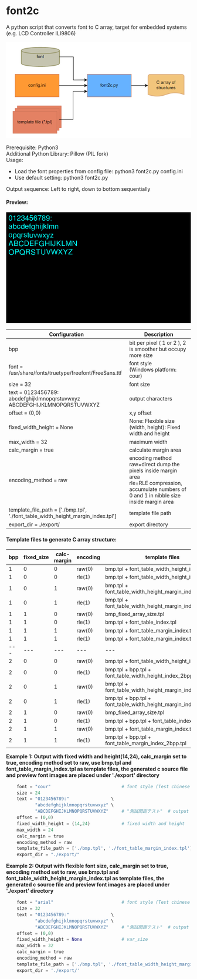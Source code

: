 # font2c
A python script that converts font to C array, target for embedded systems (e.g. LCD Controller ILI9806)

![Flow diagram](img/font2c_flow.png)

Prerequisite: Python3<br/>
Additional Python Library: Pillow (PIL fork)<br/>
Usage:<br/>
 - Load the font properties from config file: python3 font2c.py config.ini<br/>
 - Use default setting: python3 font2c.py

Output sequence: Left to right, down to bottom sequentially

#### Preview:
![Preview Screen Capture](img/screen_cap.png)

| Configuration | Description |
|       ---     |     ---     |
| bpp                             | bit per pixel ( 1 or 2 ), 2 is smoother but occupy more size |
| font = /usr/share/fonts/truetype/freefont/FreeSans.ttf | font style <br/>(Windows platform: cour)          |
| size = 32                       | font size                                                                |
| text = 0123456789:<br/>abcdefghijklmnopqrstuvwxyz<br/>ABCDEFGHIJKLMNOPQRSTUVWXYZ | output characters       |
| offset = (0,0)                  | x,y offset                                                               |
| fixed_width_height = None       | None: Flexible size<br/>(width, height): Fixed width and height          | 
| max_width = 32                  | maximum width                                                            |
| calc_margin = true              | calculate margin area                                                    |
| encoding_method = raw           | encoding method<br/>raw=direct dump the pixels inside margin area<br/>rle=RLE compression, accumulate numbers of 0 and 1 in nibble size inside margin area<br/> |
| template_file_path = ['./bmp.tpl', <br/>'./font_table_width_height_margin_index.tpl'] | template file path |
| export_dir = ./export/          | export directory                                                         |

#### Template files to generate C array structure:
| bpp | fixed_size | calc-margin | encoding | template files                                                    | estimated size    |
| --- |    ---     |    ---      |    ---   |                         ---                                       |       ---         |
|  1  |      0     |      0      |  raw(0)  | bmp.tpl + font_table_width_height_index.tpl                       |  XXXXX            |
|  1  |      0     |      0      |  rle(1)  | bmp.tpl + font_table_width_height_index.tpl                       |  XXXXX            |
|  1  |      0     |      1      |  raw(0)  | bmp.tpl + font_table_width_height_margin_index.tpl                |  XXXX             |
|  1  |      0     |      1      |  rle(1)  | bmp.tpl + font_table_width_height_margin_index.tpl                |  XXXX             |
|  1  |      1     |      0      |  raw(0)  | bmp_fixed_array_size.tpl                                          |  XXXXXXX          |
|  1  |      1     |      0      |  rle(1)  | bmp.tpl + font_table_index.tpl                                    |  XXXXX            |
|  1  |      1     |      1      |  raw(0)  | bmp.tpl + font_table_margin_index.tpl                             |  XXX              |
|  1  |      1     |      1      |  rle(1)  | bmp.tpl + font_table_margin_index.tpl                             |  XX               |
| --- |    ---     |    ---      |    ---   |                         ---                                       |       ---         |
|  2  |      0     |      0      |  raw(0)  | bmp.tpl + font_table_width_height_index.tpl                       |  XXXXXXX          |
|  2  |      0     |      0      |  rle(1)  | bmp.tpl + bpp.tpl + font_table_width_height_index_2bpp.tpl        |  XXXXXXX          |
|  2  |      0     |      1      |  raw(0)  | bmp.tpl + font_table_width_height_margin_index.tpl                |  XXXXXX           |
|  2  |      0     |      1      |  rle(1)  | bmp.tpl + bpp.tpl + font_table_width_height_margin_index_2bpp.tpl |  XXXXXX           |
|  2  |      1     |      0      |  raw(0)  | bmp_fixed_array_size.tpl                                          |  XXXXXXXXX        |
|  2  |      1     |      0      |  rle(1)  | bmp.tpl + bpp.tpl + font_table_index_2bpp.tpl                     |  XXXXXXX          |
|  2  |      1     |      1      |  raw(0)  | bmp.tpl + font_table_margin_index.tpl                             |  XXXXX            |
|  2  |      1     |      1      |  rle(1)  | bmp.tpl + bpp.tpl + font_table_margin_index_2bpp.tpl              |  XXXX             |


**Example 1: Output with fixed width and height(14,24), calc_margin set to true, encoding method set to raw, use bmp.tpl and font_table_margin_index.tpl as template files, the generated c source file and preview font images are placed under './export' directory**
```python
    font = "cour"                           # font style (Test chinese font: kaiu)
    size = 24
    text = "0123456789:"                \
           "abcdefghijklmnopqrstuvwxyz" \
           "ABCDEFGHIJKLMNOPQRSTUVWXYZ"     # "測試間距テスト"  # output which symbol
    offset = (0,0)
    fixed_width_height = (14,24)            # fixed width and height
    max_width = 24
    calc_margin = true
    encoding_method = raw
    template_file_path = ['./bmp.tpl', './font_table_margin_index.tpl']
    export_dir = "./export/"
```

**Example 2: Output with flexible font size, calc_margin set to true, encoding method set to raw, use bmp.tpl and font_table_width_height_margin_index.tpl as template files, the generated c source file and preview font images are placed under './export' directory**
```python
    font = "arial"                          # font style (Test chinese font: kaiu)
    size = 32
    text = "0123456789:"                \
           "abcdefghijklmnopqrstuvwxyz" \
           "ABCDEFGHIJKLMNOPQRSTUVWXYZ"     # "測試間距テスト"  # output which symbol
    offset = (0,0)
    fixed_width_height = None               # var_size
    max_width = 32
    calc_margin = true
    encoding_method = raw
    template_file_path = ['./bmp.tpl', './font_table_width_height_margin_index.tpl']
    export_dir = './export/'
```
